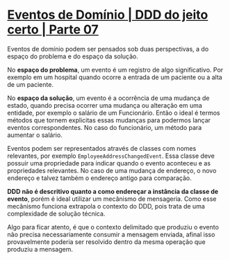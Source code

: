 # [Eventos de Domínio | DDD do jeito certo | Parte 07](https://www.youtube.com/watch?v=_By3QRBMHSo)

Eventos de domínio podem ser pensados sob duas perspectivas, a do espaço do problema e do espaço da solução.

No **espaço do problema**, um evento é um registro de algo significativo. Por exemplo em um hospital quando ocorre a entrada de um paciente ou a alta de um paciente.

No **espaço da solução**, um evento é a ocorrência de uma mudança de estado, quando precisa ocorrer uma mudança ou alteração em uma entidade, por exemplo o salário de um Funcionário. Então o ideal é termos métodos que tornem explicitas essas mudanças para podermos lançar eventos correspondentes. No caso do funcionário, um método para aumentar o salário.

Eventos podem ser representados através de classes com nomes relevantes, por exemplo `EmployeeAddressChangedEvent`. Essa classe deve possuir uma propriedade para indicar quando o evento aconteceu e as propriedades relevantes. No caso de uma mudança de endereço, o novo endereço e talvez também o endereço antigo para comparação.

**DDD não é descritivo quanto a como endereçar a instância da classe de evento**, porém é ideal utilizar um mecânismo de mensageria. Como esse mecânismo funciona extrapola o contexto do DDD, pois trata de uma complexidade de solução técnica.

Algo para ficar atento, é que o contexto delimitado que produziu o evento não precisa necessariamente consumir a mensagem enviada, afinal isso provavelmente poderia ser resolvido dentro da mesma operação que produziu a mensagem.

